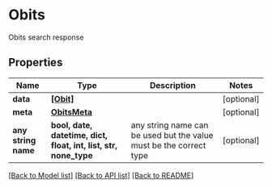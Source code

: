 # Obits

Obits search response

## Properties
Name | Type | Description | Notes
------------ | ------------- | ------------- | -------------
**data** | [**[Obit]**](Obit.md) |  | [optional] 
**meta** | [**ObitsMeta**](ObitsMeta.md) |  | [optional] 
**any string name** | **bool, date, datetime, dict, float, int, list, str, none_type** | any string name can be used but the value must be the correct type | [optional]

[[Back to Model list]](../README.md#documentation-for-models) [[Back to API list]](../README.md#documentation-for-api-endpoints) [[Back to README]](../README.md)


